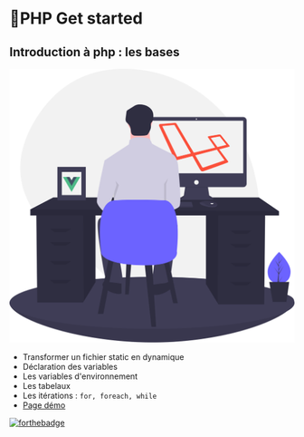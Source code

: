 # 🚀PHP Get started

## Introduction à php : les bases
![cover](./asset/cover.svg)

* Transformer un fichier static en dynamique
* Déclaration des variables
* Les variables d'environnement
* Les tabelaux
* Les itérations : ```for, foreach, while```
* [Page démo](https://giusmili.github.io/PHP-started-2425/)
  

[![forthebadge](https://forthebadge.com/images/badges/license-mit.svg)](https://forthebadge.com)